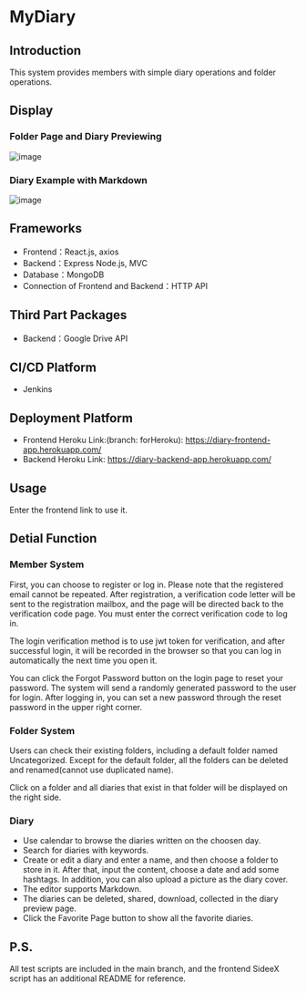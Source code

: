 # MyDiary

## Introduction
This system provides members with simple diary operations and folder operations.

## Display
### Folder Page and Diary Previewing
![image](https://github.com/yaoyao0103/diary-frontend/assets/76504560/bb3780ec-adc8-4cab-b4f1-00d9e9b53455)

### Diary Example with Markdown
![image](https://github.com/yaoyao0103/diary-frontend/assets/76504560/96a83c69-6c54-4a15-92a3-3c7b141e43ba)

## Frameworks
- Frontend：React.js, axios
- Backend：Express Node.js, MVC
- Database：MongoDB
- Connection of Frontend and Backend：HTTP API

## Third Part Packages
- Backend：Google Drive API

## CI/CD Platform
- Jenkins

## Deployment Platform
- Frontend Heroku Link:(branch: forHeroku): https://diary-frontend-app.herokuapp.com/
- Backend Heroku Link: https://diary-backend-app.herokuapp.com/

## Usage
Enter the frontend link to use it.

## Detial Function
### Member System
First, you can choose to register or log in. Please note that the registered email cannot be repeated. After registration, a verification code letter will be sent to the registration mailbox, and the page will be directed back to the verification code page. You must enter the correct verification code to log in.

The login verification method is to use jwt token for verification, and after successful login, it will be recorded in the browser so that you can log in automatically the next time you open it. 

You can click the Forgot Password button on the login page to reset your password. The system will send a randomly generated password to the user for login. After logging in, you can set a new password through the reset password in the upper right corner.

### Folder System
Users can check their existing folders, including a default folder named Uncategorized. Except for the default folder, all the folders can be deleted and renamed(cannot use duplicated name).

Click on a folder and all diaries that exist in that folder will be displayed on the right side.

### Diary
- Use calendar to browse the diaries written on the choosen day.
- Search for diaries with keywords.
- Create or edit a diary and enter a name, and then choose a folder to store in it. After that, input the content, choose a date and add some hashtags. In addition, you can also upload a picture as the diary cover.
- The editor supports Markdown.
- The diaries can be deleted, shared, download, collected in the diary preview page.
- Click the Favorite Page button to show all the favorite diaries.

## P.S.
All test scripts are included in the main branch, and the frontend SideeX script has an additional README for reference.
